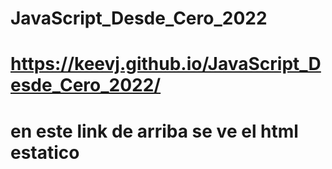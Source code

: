 # JavaScript_Desde_Cero_2022
# https://keevj.github.io/JavaScript_Desde_Cero_2022/ 
# en este link de arriba se ve el html estatico
